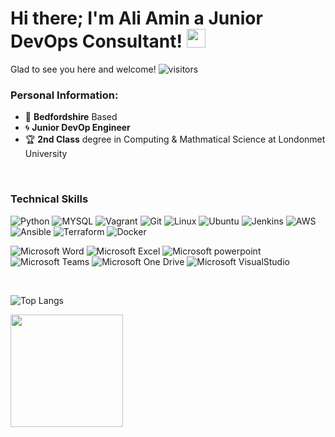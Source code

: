 
# Hi there; I'm Ali Amin a Junior DevOps Consultant! <img src="https://raw.githubusercontent.com/MartinHeinz/MartinHeinz/master/wave.gif" width="30px">
Glad to see you here and welcome! ![visitors](https://visitor-badge.glitch.me/badge?page_id=${your.ali-tm-amin}.${your.abumarwa})

### **Personal Information:**

- :round_pushpin: **Bedfordshire** Based
- :cyclone: **Junior DevOp Engineer**
- :trophy: **2nd Class** degree in Computing & Mathmatical Science at Londonmet University

&nbsp;

### **Technical Skills**

![Python](https://img.shields.io/badge/-Python-3776AB?style=flat&logo=python&logoColor=yellow)
![MYSQL](https://img.shields.io/badge/-MySQL-4479A1?style=flat&logo=MySQL&logoColor=white)
![Vagrant](https://img.shields.io/badge/-Vagrant-1563FF?style=flat&logo=Vagrant&logoColor=white)
![Git](https://img.shields.io/badge/-Git-F05032?style=flat&logo=Git&logoColor=white)
![Linux](https://img.shields.io/badge/-Linux-FCC624?style=flat&logo=Linux&logoColor=black)
![Ubuntu](https://img.shields.io/badge/-Ubuntu-E95420?style=flat&logo=Ubuntu&logoColor=white)
![Jenkins](https://img.shields.io/badge/-Jenkins-D24939?style=flat&logo=Jenkins&logoColor=white)
![AWS](https://img.shields.io/badge/-Amazon%20AWS-232F3E?style=flat&logo=Amazon%20AWS&logoColor=white)
![Ansible](https://img.shields.io/badge/-Ansible-EE0000?style=flat&logo=Ansible&logoColor=white)
![Terraform](https://img.shields.io/badge/-Terraform-623Ce4?style=flat&logo=Terraform&logoColor=white)
![Docker](https://img.shields.io/badge/-Docker-2496ED?style=flat&logo=Docker&logoColor=white)

![Microsoft Word](https://img.shields.io/badge/-Microsoft%20Word-164ead?style=flat&logo=microsoft%20word)
![Microsoft Excel](https://img.shields.io/badge/-Microsoft%20Excel-026f39?style=flat&logo=microsoft%20excel)
![Microsoft powerpoint](https://img.shields.io/badge/-Microsoft%20PowerPoint-b9361a?style=flat&logo=microsoft%20powerpoint)
![Microsoft Teams](https://img.shields.io/badge/-Microsoft%20Teams-6264A7?style=flat&logo=Microsoft%20Teams&logoColor=white)
![Microsoft One Drive](https://img.shields.io/badge/-Microsoft%20OneDrive-0078D4?style=flat&logo=Microsoft%20OneDrive&logoColor=white)
![Microsoft VisualStudio](https://img.shields.io/badge/-Visual%20Studio-5C2D91?style=flat&logo=Visual%20Studio&logoColor=white)

&nbsp;

![Top Langs](https://github-readme-stats.vercel.app/api/top-langs/?username=Olejekglejek&hide=TeX&layout=compact)

<img height="180em" src="https://github-readme-stats.vercel.app/api?username=ali-tm-amin&show_icons=true&hide_border=true&&count_private=true&include_all_commits=true" />
